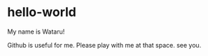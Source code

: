 # hello-world

My name is Wataru!

Github is useful for me.
Please play with me at that space.
see you.
